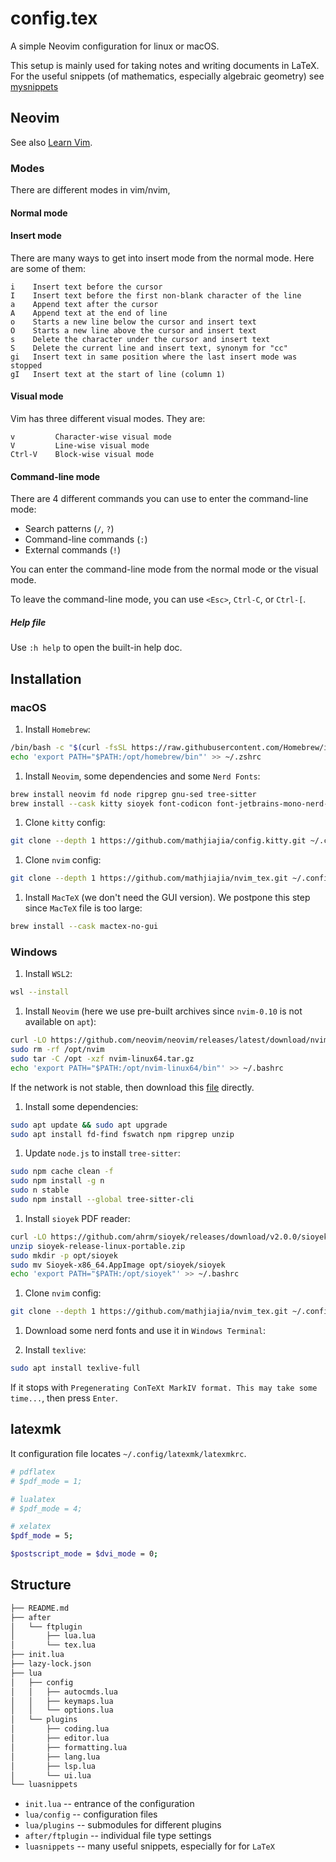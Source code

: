 # config.tex

A simple Neovim configuration for linux or macOS.

This setup is mainly used for taking notes and writing documents in LaTeX.
For the useful snippets (of mathematics, especially algebraic geometry)
see [mysnippets]

## Neovim

See also [Learn Vim](https://github.com/iggredible/Learn-Vim/blob/master/ch00_read_this_first.md).

### Modes

There are different modes in vim/nvim,

#### Normal mode

#### Insert mode

There are many ways to get into insert mode from the normal mode.
Here are some of them:

```text
i    Insert text before the cursor
I    Insert text before the first non-blank character of the line
a    Append text after the cursor
A    Append text at the end of line
o    Starts a new line below the cursor and insert text
O    Starts a new line above the cursor and insert text
s    Delete the character under the cursor and insert text
S    Delete the current line and insert text, synonym for "cc"
gi   Insert text in same position where the last insert mode was stopped
gI   Insert text at the start of line (column 1)
```

#### Visual mode

Vim has three different visual modes.
They are:

```text
v         Character-wise visual mode
V         Line-wise visual mode
Ctrl-V    Block-wise visual mode
```

#### Command-line mode

There are 4 different commands you can use to enter the command-line mode:

- Search patterns (`/`, `?`)
- Command-line commands (`:`)
- External commands (`!`)

You can enter the command-line mode from the normal mode or the visual mode.

To leave the command-line mode, you can use `<Esc>`, `Ctrl-C`, or `Ctrl-[`.

##### Help file

Use `:h help` to open the built-in help doc.

## Installation

### macOS

1. Install `Homebrew`:

```sh
/bin/bash -c "$(curl -fsSL https://raw.githubusercontent.com/Homebrew/install/HEAD/install.sh)"
echo 'export PATH="$PATH:/opt/homebrew/bin"' >> ~/.zshrc
```

1. Install `Neovim`, some dependencies and some `Nerd Fonts`:

```sh
brew install neovim fd node ripgrep gnu-sed tree-sitter
brew install --cask kitty sioyek font-codicon font-jetbrains-mono-nerd-font font-symbols-only-nerd-font
```

1. Clone `kitty` config:

```sh
git clone --depth 1 https://github.com/mathjiajia/config.kitty.git ~/.config/kitty
```

1. Clone `nvim` config:

```sh
git clone --depth 1 https://github.com/mathjiajia/nvim_tex.git ~/.config/nvim
```

1. Install `MacTeX` (we don't need the GUI version).
   We postpone this step since `MacTeX` file is too large:

```bash
brew install --cask mactex-no-gui
```

### Windows

1. Install `WSL2`:

```sh
wsl --install
```

1. Install `Neovim`
   (here we use pre-built archives since `nvim-0.10` is not available on `apt`):

```sh
curl -LO https://github.com/neovim/neovim/releases/latest/download/nvim-linux64.tar.gz
sudo rm -rf /opt/nvim
sudo tar -C /opt -xzf nvim-linux64.tar.gz
echo 'export PATH="$PATH:/opt/nvim-linux64/bin"' >> ~/.bashrc
```

If the network is not stable, then download this [file](https://github.com/neovim/neovim/releases/latest/download/nvim-linux64.tar.gz)
directly.

1. Install some dependencies:

```sh
sudo apt update && sudo apt upgrade
sudo apt install fd-find fswatch npm ripgrep unzip
```

1. Update `node.js` to install `tree-sitter`:

```sh
sudo npm cache clean -f
sudo npm install -g n
sudo n stable
sudo npm install --global tree-sitter-cli
```

1. Install `sioyek` PDF reader:

```sh
curl -LO https://github.com/ahrm/sioyek/releases/download/v2.0.0/sioyek-release-linux-portable.zip
unzip sioyek-release-linux-portable.zip
sudo mkdir -p opt/sioyek
sudo mv Sioyek-x86_64.AppImage opt/sioyek/sioyek
echo 'export PATH="$PATH:/opt/sioyek"' >> ~/.bashrc
```

1. Clone `nvim` config:

```sh
git clone --depth 1 https://github.com/mathjiajia/nvim_tex.git ~/.config/nvim
```

1. Download some nerd fonts and use it in `Windows Terminal`:

1. Install `texlive`:

```sh
sudo apt install texlive-full
```

If it stops with `Pregenerating ConTeXt MarkIV format. This may take some time...`,
then press `Enter`.

## latexmk

It configuration file locates `~/.config/latexmk/latexmkrc`.

```sh
# pdflatex
# $pdf_mode = 1;

# lualatex
# $pdf_mode = 4;

# xelatex
$pdf_mode = 5;

$postscript_mode = $dvi_mode = 0;
```

## Structure

```txt
├── README.md
├── after
│   └── ftplugin
│       ├── lua.lua
│       └── tex.lua
├── init.lua
├── lazy-lock.json
├── lua
│   ├── config
│   │   ├── autocmds.lua
│   │   ├── keymaps.lua
│   │   └── options.lua
│   └── plugins
│       ├── coding.lua
│       ├── editor.lua
│       ├── formatting.lua
│       ├── lang.lua
│       ├── lsp.lua
│       └── ui.lua
└── luasnippets
```

- `init.lua` -- entrance of the configuration
- `lua/config` -- configuration files
- `lua/plugins` -- submodules for different plugins
- `after/ftplugin` -- individual file type settings
- `luasnippets` -- many useful snippets, especially for for `LaTeX`

[mysnippets]: https://github.com/mathjiajia/mySnippets
